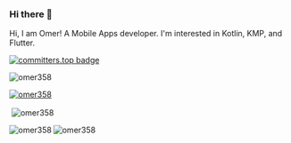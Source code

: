 ### Hi there 👋

Hi, I am Omer! A Mobile Apps developer. I'm interested in Kotlin, KMP, and Flutter.

[![committers.top badge](https://user-badge.committers.top/sudan/omer358.svg)](https://user-badge.committers.top/sudan/omer358)

<p align="left"> <img src="https://komarev.com/ghpvc/?username=omer358&label=Profile%20views&color=0e75b6&style=flat" alt="omer358" /> </p>
<p align="left"> <a href="https://github.com/ryo-ma/github-profile-trophy"><img src="https://github-profile-trophy.vercel.app/?username=omer358" alt="omer358" /></a> </p>


<p>&nbsp;<img align="center" src="https://github-readme-stats.vercel.app/api?username=omer358&show_icons=true&locale=en" alt="omer358" /></p>
<p><img align="left" src="https://github-readme-stats.vercel.app/api/top-langs?username=omer358&show_icons=true&locale=en&layout=compact" alt="omer358" /></p>
<p><img align="center" src="https://github-readme-streak-stats.herokuapp.com/?user=omer358&" alt="omer358" /></p>
